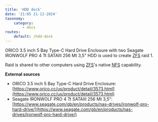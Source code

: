 ```yaml
---
title: 'HDD dock'
date: '21:05 21-12-2024'
taxonomy:
    category:
        - docs
routes:
    default: /hdd-dock
---
```


ORICO 3.5 inch 5 Bay Type-C Hard Drive Enclosure with two Seagate IRONWOLF PRO 4 Tt SATAIII 256 Mt 3,5" HDD is used to create [ZFS](/zfs) raid 1.

Raid is shared to other computers using [ZFS](/zfs)'s native [NFS](/nfs) capability.

**External sources**
* ORICO 3.5 inch 5 Bay Type-C Hard Drive Enclosure: [https://www.orico.cc/us/product/detail/3573.html](https://www.orico.cc/us/product/detail/3573.html)
* Seagate IRONWOLF PRO 4 Tt SATAIII 256 Mt 3,5": [https://www.seagate.com/gb/en/products/nas-drives/ironwolf-pro-hard-drive/](https://www.seagate.com/gb/en/products/nas-drives/ironwolf-pro-hard-drive/)